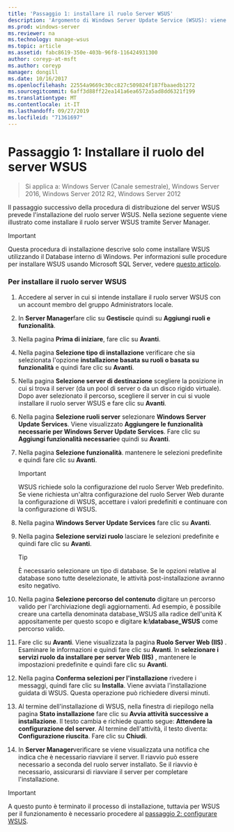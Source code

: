 ```yaml
---
title: 'Passaggio 1: installare il ruolo Server WSUS'
description: 'Argomento di Windows Server Update Service (WSUS): viene descritto come installare il ruolo del server utilizzando Server Manager'
ms.prod: windows-server
ms.reviewer: na
ms.technology: manage-wsus
ms.topic: article
ms.assetid: fabc8619-350e-403b-96f8-116424931300
author: coreyp-at-msft
ms.author: coreyp
manager: dongill
ms.date: 10/16/2017
ms.openlocfilehash: 22554a9669c30cc827c509824f187fbaaedb1272
ms.sourcegitcommit: 6aff3d88ff22ea141a6ea6572a5ad8dd6321f199
ms.translationtype: MT
ms.contentlocale: it-IT
ms.lasthandoff: 09/27/2019
ms.locfileid: "71361697"
---
```

# <a name="step-1-install-the-wsus-server-role"></a>Passaggio 1: Installare il ruolo del server WSUS

>Si applica a: Windows Server (Canale semestrale), Windows Server 2016, Windows Server 2012 R2, Windows Server 2012

Il passaggio successivo della procedura di distribuzione del server WSUS prevede l'installazione del ruolo server WSUS. Nella sezione seguente viene illustrato come installare il ruolo server WSUS tramite Server Manager.

> [!IMPORTANT]
> Questa procedura di installazione descrive solo come installare WSUS utilizzando il Database interno di Windows. Per informazioni sulle procedure per installare WSUS usando Microsoft SQL Server, vedere [questo articolo](https://social.technet.microsoft.com/wiki/contents/articles/10020.installing-wsus-server-role-on-windows-server-2012-with-microsoft-sql-database.aspx).

### <a name="to-install-the-wsus-server-role"></a>Per installare il ruolo server WSUS

1.  Accedere al server in cui si intende installare il ruolo server WSUS con un account membro del gruppo Administrators locale.

2.  In **Server Manager**fare clic su **Gestisci**e quindi su **Aggiungi ruoli e funzionalità**.

3.  Nella pagina **Prima di iniziare**, fare clic su **Avanti**.

4.  Nella pagina **Selezione tipo di installazione** verificare che sia selezionata l'opzione **installazione basata su ruoli o basata su funzionalità** e quindi fare clic su **Avanti**.

5.  Nella pagina **Selezione server di destinazione** scegliere la posizione in cui si trova il server (da un pool di server o da un disco rigido virtuale). Dopo aver selezionato il percorso, scegliere il server in cui si vuole installare il ruolo server WSUS e fare clic su **Avanti**.

6.  Nella pagina **Selezione ruoli server** selezionare **Windows Server Update Services**.  Viene visualizzato **Aggiungere le funzionalità necessarie per Windows Server Update Services**. Fare clic su **Aggiungi funzionalità necessarie**e quindi su **Avanti**.

7.  Nella pagina **Selezione funzionalità**. mantenere le selezioni predefinite e quindi fare clic su **Avanti**.

    > [!IMPORTANT]
    > WSUS richiede solo la configurazione del ruolo Server Web predefinito. Se viene richiesta un'altra configurazione del ruolo Server Web durante la configurazione di WSUS, accettare i valori predefiniti e continuare con la configurazione di WSUS.

8.  Nella pagina **Windows Server Update Services** fare clic su **Avanti**.

9. Nella pagina **Selezione servizi ruolo** lasciare le selezioni predefinite e quindi fare clic su **Avanti**.

    > [!TIP]
    > È necessario selezionare un tipo di database. Se le opzioni relative al database sono tutte deselezionate, le attività post-installazione avranno esito negativo.

10. Nella pagina **Selezione percorso del contenuto** digitare un percorso valido per l'archiviazione degli aggiornamenti. Ad esempio, è possibile creare una cartella denominata database_WSUS alla radice dell'unità K appositamente per questo scopo e digitare **k:\database_WSUS** come percorso valido.

11. Fare clic su **Avanti**. Viene visualizzata la pagina **Ruolo Server Web (IIS)** . Esaminare le informazioni e quindi fare clic su **Avanti**. In **selezionare i servizi ruolo da installare per server Web (IIS)** , mantenere le impostazioni predefinite e quindi fare clic su **Avanti**.

12. Nella pagina **Conferma selezioni per l'installazione** rivedere i messaggi, quindi fare clic su **Installa**. Viene avviata l'installazione guidata di WSUS. Questa operazione può richiedere diversi minuti.

13. Al termine dell'installazione di WSUS, nella finestra di riepilogo nella pagina **Stato installazione** fare clic su **Avvia attività successive a installazione**. Il testo cambia e richiede quanto segue: **Attendere la configurazione del server**. Al termine dell'attività, il testo diventa: **Configurazione riuscita**. Fare clic su **Chiudi**.

14. In **Server Manager**verificare se viene visualizzata una notifica che indica che è necessario riavviare il server. Il riavvio può essere necessario a seconda del ruolo server installato. Se il riavvio è necessario, assicurarsi di riavviare il server per completare l'installazione.

> [!IMPORTANT]
> A questo punto è terminato il processo di installazione, tuttavia per WSUS per il funzionamento è necessario procedere al [passaggio 2: configurare WSUS](2-configure-wsus.md).

